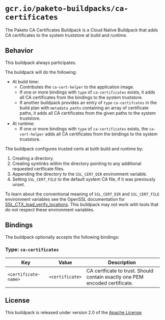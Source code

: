 # `gcr.io/paketo-buildpacks/ca-certificates`
The Paketo CA Certificates Buildpack is a Cloud Native Buildpack that adds CA certificates to the system truststore at build and runtime.

## Behavior
This buildpack always participates.

The buildpack will do the following:

* At build time:
  * Contributes the `ca-cert-helper` to the application image.
  * If one or more bindings with `type` of `ca-certificates` exists, it adds all CA certificates from the bindings to the system truststore.
  * If another buildpack provides an entry of `type` `ca-certifcates` in the build plan with `metadata.paths` containing an array of certificate paths, it adds all CA certificates from the given paths to the system truststore.
* At runtime:
  * If one or more bindings with `type` of `ca-certificates` exists, the `ca-cert-helper` adds all CA certificates from the bindings to the system truststore.

The buildpack configures trusted certs at both build and runtime by:
 1. Creating a directory.
 2. Creating symlinks within the directory pointing to any additional requested certficate files.
 3. Appending the directory to the `SSL_CERT_DIR` environment variable.
 3. Setting `SSL_CERT_FILE` to the default system CA file, if it was previously unset.

To learn about the conventional meaning of `SSL_CERT_DIR` and `SSL_CERT_FILE` environment variables see the OpenSSL documentation for [SSL_CTX_load_verify_locations][s]. This buildpack may not work with tools that do not respect these environment variables.

## Bindings
The buildpack optionally accepts the following bindings:

### Type: `ca-certificates`
|Key                   | Value   | Description
|----------------------|---------|------------
|`<certificate-name>` | `<certificate>` | CA certficate to trust. Should contain exactly one PEM encoded certificate.

## License
This buildpack is released under version 2.0 of the [Apache License][a].

[a]: http://www.apache.org/licenses/LICENSE-2.0
[s]: https://www.openssl.org/docs/man1.1.0/man3/SSL_CTX_set_default_verify_paths.html
